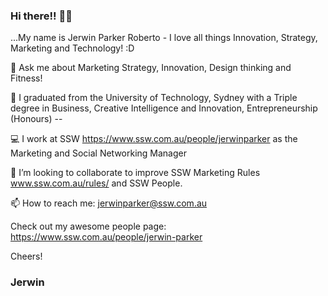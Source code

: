 ### Hi there!! 👋👋
...My name is Jerwin Parker Roberto -  I love all things Innovation, Strategy, Marketing and Technology! :D 

💬 Ask me about Marketing Strategy, Innovation, Design thinking and Fitness!

🔭 I graduated from the University of Technology, Sydney with a Triple degree in Business, Creative Intelligence and Innovation, Entrepreneurship (Honours) --

💻 I work at SSW https://www.ssw.com.au/people/jerwinparker as the Marketing and Social Networking Manager 

👯 I’m looking to collaborate to improve SSW Marketing Rules www.ssw.com.au/rules/ and SSW People.

📫 How to reach me: jerwinparker@ssw.com.au

Check out my awesome people page: https://www.ssw.com.au/people/jerwin-parker

Cheers!
### Jerwin

